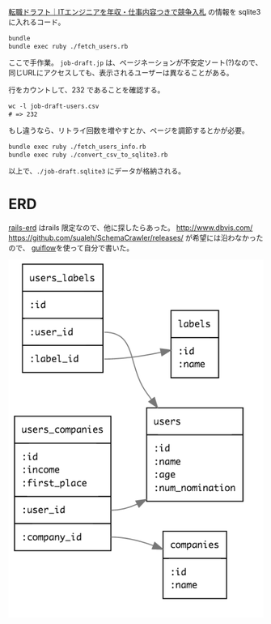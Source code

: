 [転職ドラフト｜ITエンジニアを年収・仕事内容つきで競争入札](https://job-draft.jp/) の情報を sqlite3 に入れるコード。

```
bundle
bundle exec ruby ./fetch_users.rb
```

ここで手作業。
`job-draft.jp` は、ページネーションが不安定ソート(?)なので、
同じURLにアクセスしても、表示されるユーザーは異なることがある。

行をカウントして、232 であることを確認する。

```
wc -l job-draft-users.csv
# => 232
```

もし違うなら、リトライ回数を増やすとか、ページを調節するとかが必要。

```
bundle exec ruby ./fetch_users_info.rb
bundle exec ruby ./convert_csv_to_sqlite3.rb
```

以上で、`./job-draft.sqlite3` にデータが格納される。

# ERD
[rails-erd](https://github.com/voormedia/rails-erd) はrails 限定なので、他に探したらあった。
http://www.dbvis.com/
https://github.com/sualeh/SchemaCrawler/releases/
が希望には沿わなかったので、
[guiflow](https://github.com/hirokidaichi/guiflow/releases/tag/v_0.1.1)を使って自分で書いた。

![ERD](erd.png)
